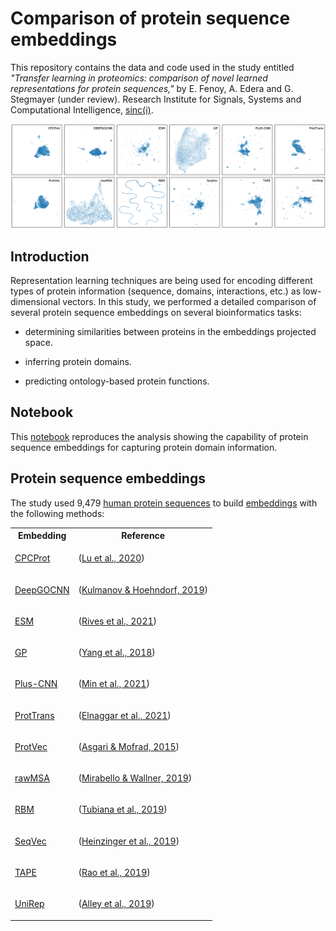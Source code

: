 # Comparison of protein sequence embeddings

This repository contains the data and code used in the study entitled
*"Transfer learning in proteomics: comparison of novel learned representations
for protein sequences,"* by E. Fenoy, A. Edera and G. Stegmayer (under
review). Research Institute for Signals, Systems and Computational
Intelligence, [sinc(i)](https://sinc.unl.edu.ar).

<p align="center">
<img src="./img/premb_projs.png" width="900"/>
</p>


## Introduction

Representation learning techniques are being used for encoding different types
of protein information (sequence, domains, interactions, etc.) as
low-dimensional vectors. In this study, we performed a detailed comparison of
several protein sequence embeddings on several bioinformatics tasks:

* determining similarities between proteins in the embeddings projected space.

* inferring protein domains.

* predicting ontology-based protein functions.

## Notebook

This
[notebook](https://colab.research.google.com/github/sinc-lab/Comparison-of-Protein-learning/blob/master/notebooks/01_projections_with_PFAM_domains.ipynb)
reproduces the analysis showing the capability of protein sequence embeddings
for capturing protein domain information.

## Protein sequence embeddings

The study used 9,479 [human protein sequences](seqs/Proteins_HS_700.fas) to
build
[embeddings](https://drive.google.com/drive/folders/10lBH8WLrSqS2Mjz6m-QpTBeOmWZbOKHF)
with the following methods:

<table>
<tr>
<th>
Embedding
</th>
<th>
Reference
</th>
</tr>

<tr>
<td>

[CPCProt](https://drive.google.com/file/d/16Fh16n6cMiDgkb3KAJrGnfK9xqFvyt4L)

</td>
<td>

([Lu et al., 2020](https://doi.org/10.1101/2020.09.04.283929))

</td>
</tr>


<tr>
<td>

[DeepGOCNN](https://drive.google.com/file/d/1lLh4ppy90wJ6qgMTxsbXuLJdr6jaSs47)

</td>
<td>

([Kulmanov & Hoehndorf, 2019](https://doi.org/10.1093/bioinformatics/btaa763))

</td>
</tr>

<tr>
<td>

[ESM](https://drive.google.com/file/d/1JnvtaWP1Vc9tq4_PJVVO4zWTlCaac_3u)

</td>
<td>

([Rives et al., 2021](https://doi.org/10.1073/pnas.2016239118))

</td>
</tr>

<tr>
<td>

[GP](https://drive.google.com/file/d/1k3OJHnUBaB95cWOA7n4b5mmf-ebWIR7E)

</td>
<td>

([Yang et al., 2018](https://doi.org/10.1093/bioinformatics/bty455))

</td>
</tr>

<tr>
<td>

[Plus-CNN](https://drive.google.com/file/d/1bqgsa7LZHUM6JAp7RYfLch8qNrZIpc9N)

</td>
<td>

([Min et al., 2021](http://doi.org/10.1109/ACCESS.2021.3110269))

</td>
</tr>

<tr>
<td>

[ProtTrans](https://drive.google.com/file/d/1eLLNTlgtWn4tQoWznzBqHC0GSjMJH2Le)

</td>
<td>

([Elnaggar et al., 2021](https://doi.org/10.1109/tpami.2021.3095381))

</td>
</tr>

<tr>
<td>

[ProtVec](https://drive.google.com/file/d/1t9slf5ER980D_XqwZcL1pd1E7J3nwzil)

</td>
<td>

([Asgari & Mofrad, 2015](https://doi.org/10.1371/journal.pone.0141287))

</td>
</tr>

<tr>
<td>

[rawMSA](https://drive.google.com/file/d/1Ql6ItNw_rCVWLNQYcWOZga-NWKT6ARF8)

</td>
<td>

([Mirabello & Wallner, 2019](https://doi.org/10.1371/journal.pone.0220182))

</td>
</tr>

<tr>
<td>

[RBM](https://drive.google.com/file/d/1xbLLzUYm_47XKp0Y1x5CqPqMcCsh_4S9)

</td>
<td>

([Tubiana et al., 2019](https://doi.org/10.7554/eLife.39397.001))

</td>
</tr>

<tr>
<td>

[SeqVec](https://drive.google.com/file/d/1MkZ02mwW-bQUsF8lCiSAPAOU99eswaso)

</td>
<td>

([Heinzinger et al., 2019](https://doi.org/10.1186/s12859-019-3220-8))

</td>
</tr>

<tr>
<td>

[TAPE](https://drive.google.com/file/d/1BVZHBLfwZaocis_TCuojFOSoaU68NbPP)

</td>
<td>

([Rao et al., 2019](https://pubmed.ncbi.nlm.nih.gov/33390682/))

</td>
</tr>

<tr>
<td>

[UniRep](https://drive.google.com/file/d/1D5cxlq5rnbfMjcC-V9BjTJlpKhHdOX73)

</td>
<td>

([Alley et al., 2019](https://doi.org/10.1038/s41592-019-0598-1))

</td>
</tr>
</table>
